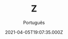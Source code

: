 ---
id: '1af71921-1656-41c9-827d-41c45fa7e3c1'
type: 'movie' # Filme, Série, Anime
title: "Z"
synopsis: []
originalTitle: "Z"
date: '2021-04-05T19:07:35.000Z'
update: '2021-04-05T19:07:35.000Z'
releaseDate: '2019-09-19T03:00:00.000Z'
imdb:
  rating: '8.3' # 8.5
  id: '' # tt0470752
duration: '1h 23 Min'
trailer:
  urls: [
    '3GU_SDZ_wJs',
  ]
tags: ['1080p']
genre: ['Suspense', 'Terror'] #
quality: 'WEB-DL' # BluRay, WEB-DL, HDTV, WEB-DL4K, WEB-DLe
format: 'Mkv' # MKV, MP4, TS
audio: 'Inglês' # Dublado, Legendado, Dual Audio, Dub & Leg
subtitle: 'Português' # Português, inglês,
size: '1.87 GB' # 4.8 GB
audioQuality: 10
videoQuality: 10
directors: []
#  - name: 'Lana Wachowski'
#    image: ''
#  - name: 'Lilly Wachowski'
#    image: ''
cast: []
#  - name: 'Keanu Reeves'
#    image: ''
#    characterName: 'Neo'
writers: []
#  - name: ''
#    image: ''
maturityRating:
  age: '' # L , 10, 12, 14, 16, 18
  topics: [''] # Violence, Illegal drugs, Inappropriate Language, Legal Drugs, Sexual Content, Extreme Violence
###########################################
download:
  
  - url: 'magnet:?xt=urn:btih:0690E2EE42A75B2C65FC3A9A8D1BCA0E4DB55CF5&dn=Z.2019.1080p.WEBRip.Legendado.mkv&tr=udp%3a%2f%2ftracker.openbittorrent.com%3a1337%2fannounce&tr=udp%3a%2f%2ftracker.opentrackr.org%3a1337%2fannounce'
    resolution: '1080p' # 720p, 1080p, 4K,
    audio: 'Legendado' # Dublado, Legendado, Dual Audio
    size: '' # 4.8 GB
    quality: '' # BluRay, WEB-DL
    format: '' # MKV
images:
  cover: '/assets/movies/z.jpg'
  background: '/assets/movies/'
---